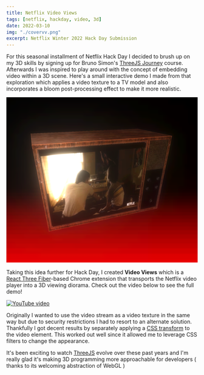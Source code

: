 ```yaml
---
title: Netflix Video Views
tags: [netflix, hackday, video, 3d]
date: 2022-03-10
img: "./covervv.png"
excerpt: Netflix Winter 2022 Hack Day Submission 
---
```


For this seasonal installment of Netflix Hack Day I decided to brush up on my 3D skills by signing up for Bruno Simon's [ThreeJS Journey](https://threejs-journey.com/) course. Afterwards I was inspired to play around with the concept of embedding video within a 3D scene. Here's a small interactive demo I made from that exploration which applies a video texture to a TV model and also incorporates a bloom post-processing effect to make it more realistic.

[![Netflix 3D demo](./n3ddemo.png)](https://n3d.surge.sh/ "Demo")

Taking this idea further for Hack Day, I created <b>Video Views</b> which is a [React Three Fiber](https://github.com/pmndrs/react-three-fiber)-based Chrome extension that transports the Netflix video player into a
3D viewing diorama. Check out the video below to see the full demo!

[![YouTube video](https://img.youtube.com/vi/zja6dvrsAaU/0.jpg)](https://www.youtube.com/watch?v=zja6dvrsAaU "Video Views")

Originally I wanted to use the video stream as a video texture in the same way but due to security restrictions I had to resort to an alternate solution. Thankfully I got decent results by separately applying a [CSS transform](https://franklinta.com/2014/09/08/computing-css-matrix3d-transforms/) to the video element. This worked out well since it allowed me to leverage CSS filters to change the appearance.

It's been exciting to watch [ThreeJS](https://threejs.org/) evolve over these past years and I'm really glad it's making 3D programming more approachable for developers ( thanks to its welcoming abstraction of WebGL )
